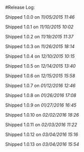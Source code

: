 #Release Log:

Shipped 1.0.0 on _11/05/2015 11:46_

Shipped 1.0.1 on _11/10/2015 10:02_

Shipped 1.0.2 on _11/19/2015 11:37_

Shipped 1.0.3 on _11/26/2015 18:14_

Shipped 1.0.4 on _12/10/2015 10:15_

Shipped 1.0.5 on _12/14/2015 13:40_

Shipped 1.0.6 on _12/15/2015 15:58_

Shipped 1.0.7 on _01/12/2016 12:46_

Shipped 1.0.8 on _01/26/2016 17:08_

Shipped 1.0.9 on _01/27/2016 16:45_

Shipped 1.0.10 on _02/02/2016 18:26_

Shipped 1.0.11 on _02/03/2016 11:22_

Shipped 1.0.12 on _03/04/2016 15:16_

Shipped 1.0.13 on _03/04/2016 15:54_
